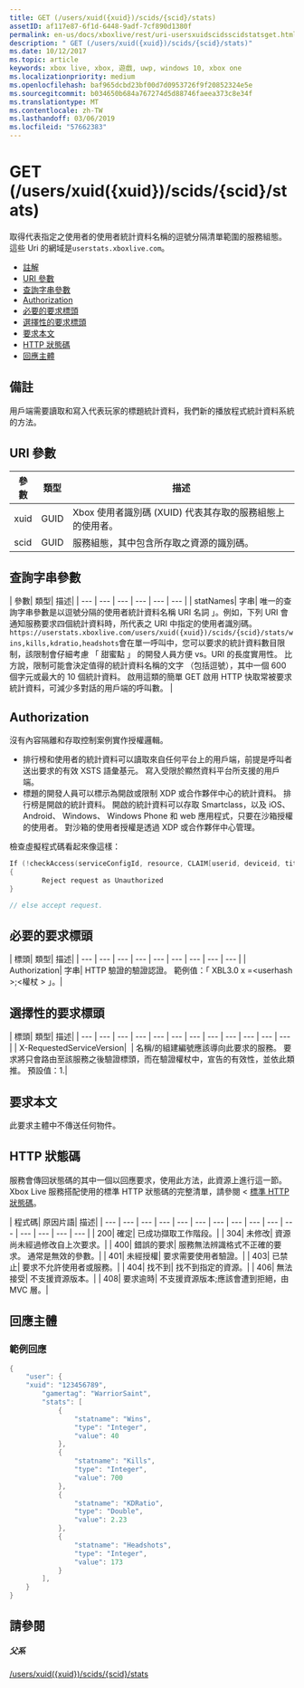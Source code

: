 ```yaml
---
title: GET (/users/xuid({xuid})/scids/{scid}/stats)
assetID: af117e87-6f1d-6448-9adf-7cf890d1380f
permalink: en-us/docs/xboxlive/rest/uri-usersxuidscidsscidstatsget.html
description: " GET (/users/xuid({xuid})/scids/{scid}/stats)"
ms.date: 10/12/2017
ms.topic: article
keywords: xbox live, xbox, 遊戲, uwp, windows 10, xbox one
ms.localizationpriority: medium
ms.openlocfilehash: baf965dcbd23bf00d7d0953726f9f20852324e5e
ms.sourcegitcommit: b034650b684a767274d5d88746faeea373c8e34f
ms.translationtype: MT
ms.contentlocale: zh-TW
ms.lasthandoff: 03/06/2019
ms.locfileid: "57662383"
---
```

# <a name="get-usersxuidxuidscidsscidstats"></a>GET (/users/xuid({xuid})/scids/{scid}/stats)
取得代表指定之使用者的使用者統計資料名稱的逗號分隔清單範圍的服務組態。
這些 Uri 的網域是`userstats.xboxlive.com`。

  * [註解](#ID4EV)
  * [URI 參數](#ID4EEB)
  * [查詢字串參數](#ID4EPB)
  * [Authorization](#ID4EUC)
  * [必要的要求標頭](#ID4EPD)
  * [選擇性的要求標頭](#ID4EYE)
  * [要求本文](#ID4E3F)
  * [HTTP 狀態碼](#ID4EHG)
  * [回應主體](#ID4E5BAC)

<a id="ID4EV"></a>


## <a name="remarks"></a>備註

用戶端需要讀取和寫入代表玩家的標題統計資料，我們新的播放程式統計資料系統的方法。

<a id="ID4EEB"></a>


## <a name="uri-parameters"></a>URI 參數

| 參數| 類型| 描述|
| --- | --- | --- |
| xuid| GUID| Xbox 使用者識別碼 (XUID) 代表其存取的服務組態上的使用者。|
| scid| GUID| 服務組態，其中包含所存取之資源的識別碼。|

<a id="ID4EPB"></a>

 
## <a name="query-string-parameters"></a>查詢字串參數

| 參數| 類型| 描述|
| --- | --- | --- | --- | --- | --- |
| statNames| 字串| 唯一的查詢字串參數是以逗號分隔的使用者統計資料名稱 URI 名詞 」。例如，下列 URI 會通知服務要求四個統計資料時，所代表之 URI 中指定的使用者識別碼。 `https://userstats.xboxlive.com/users/xuid({xuid})/scids/{scid}/stats/wins,kills,kdratio,headshots`會在單一呼叫中，您可以要求的統計資料數目限制，該限制會仔細考慮 「 甜蜜點 」 的開發人員方便 vs。URI 的長度實用性。 比方說，限制可能會決定值得的統計資料名稱的文字 （包括逗號），其中一個 600 個字元或最大的 10 個統計資料。 啟用這類的簡單 GET 啟用 HTTP 快取常被要求統計資料，可減少多對話的用戶端的呼叫數。 |

<a id="ID4EUC"></a>


## <a name="authorization"></a>Authorization

沒有內容隔離和存取控制案例實作授權邏輯。

   * 排行榜和使用者的統計資料可以讀取來自任何平台上的用戶端，前提是呼叫者送出要求的有效 XSTS 語彙基元。 寫入受限於顯然資料平台所支援的用戶端。
   * 標題的開發人員可以標示為開啟或限制 XDP 或合作夥伴中心的統計資料。 排行榜是開啟的統計資料。 開啟的統計資料可以存取 Smartclass，以及 iOS、 Android、 Windows、 Windows Phone 和 web 應用程式，只要在沙箱授權的使用者。 對沙箱的使用者授權是透過 XDP 或合作夥伴中心管理。

檢查虛擬程式碼看起來像這樣：


```cpp
If (!checkAccess(serviceConfigId, resource, CLAIM[userid, deviceid, titleid]))
{
        Reject request as Unauthorized
}

// else accept request.

```


<a id="ID4EPD"></a>


## <a name="required-request-headers"></a>必要的要求標頭

| 標頭| 類型| 描述|
| --- | --- | --- | --- | --- | --- | --- | --- | --- |
| Authorization| 字串| HTTP 驗證的驗證認證。 範例值：「 XBL3.0 x =&lt;userhash >;&lt;權杖 > 」。|

<a id="ID4EYE"></a>


## <a name="optional-request-headers"></a>選擇性的要求標頭

| 標頭| 類型| 描述|
| --- | --- | --- | --- | --- | --- | --- | --- | --- | --- | --- | --- |
| X-RequestedServiceVersion|  | 名稱/的組建編號應該導向此要求的服務。 要求將只會路由至該服務之後驗證標頭，而在驗證權杖中，宣告的有效性，並依此類推。 預設值：1.|

<a id="ID4E3F"></a>


## <a name="request-body"></a>要求本文

此要求主體中不傳送任何物件。

<a id="ID4EHG"></a>


## <a name="http-status-codes"></a>HTTP 狀態碼

服務會傳回狀態碼的其中一個以回應要求，使用此方法，此資源上進行這一節。 Xbox Live 服務搭配使用的標準 HTTP 狀態碼的完整清單，請參閱 <<c0> [ 標準 HTTP 狀態碼](../../additional/httpstatuscodes.md)。

| 程式碼| 原因片語| 描述|
| --- | --- | --- | --- | --- | --- | --- | --- | --- | --- | --- | --- | --- | --- | --- |
| 200| 確定| 已成功擷取工作階段。|
| 304| 未修改| 資源尚未經過修改自上次要求。|
| 400| 錯誤的要求| 服務無法辨識格式不正確的要求。 通常是無效的參數。|
| 401| 未經授權| 要求需要使用者驗證。|
| 403| 已禁止| 要求不允許使用者或服務。|
| 404| 找不到| 找不到指定的資源。|
| 406| 無法接受| 不支援資源版本。|
| 408| 要求逾時| 不支援資源版本;應該會遭到拒絕，由 MVC 層。|

<a id="ID4E5BAC"></a>


## <a name="response-body"></a>回應主體

<a id="ID4EECAC"></a>


### <a name="sample-response"></a>範例回應


```cpp
{
    "user": {
    "xuid": "123456789",
        "gamertag": "WarriorSaint",
        "stats": [
            {
                "statname": "Wins",
                "type": "Integer",
                "value": 40
            },
            {
                "statname": "Kills",
                "type": "Integer",
                "value": 700
            },
            {
                "statname": "KDRatio",
                "type": "Double",
                "value": 2.23
            },
            {
                "statname": "Headshots",
                "type": "Integer",
                "value": 173
            }
        ],
    }
}

```


<a id="ID4EOCAC"></a>


## <a name="see-also"></a>請參閱

<a id="ID4EQCAC"></a>


##### <a name="parent"></a>父系

[/users/xuid({xuid})/scids/{scid}/stats](uri-usersxuidscidsscidstats.md)
